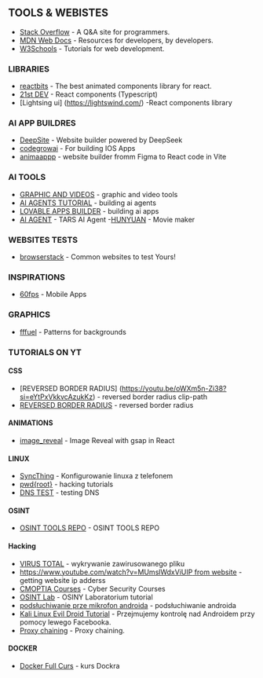 ## TOOLS & WEBISTES

- [Stack Overflow](https://stackoverflow.com) - A Q&A site for programmers.
- [MDN Web Docs](https://developer.mozilla.org) - Resources for developers, by developers.
- [W3Schools](https://www.w3schools.com) - Tutorials for web development.

### LIBRARIES

- [reactbits](https://reactbits.dev/) - The best animated components library for react.
- [21st DEV](https://21st.dev/home) - React components (Typescript)
- [Lightsing ui] (https://lightswind.com/) -React components library

### AI APP BUILDRES

- [DeepSite](https://enzostvs-deepsite.hf.space/) - Website builder powered by DeepSeek
- [codegrowai](https://codegrowai.com/Home) - For building IOS Apps
- [animaappp](https://dev.animaapp.com/) - website builder fromm Figma to React code in Vite 

### AI TOOLS

- [GRAPHIC AND VIDEOS](https://higgsfield.ai/) - graphic and video tools
- [AI AGENTS TUTORIAL](https://www.youtube.com/watch?v=EH5jx5qPabU) - building ai agents
- [LOVABLE APPS BUILDER](https://www.youtube.com/watch?v=gqsZGxuymTk) - building ai apps
- [AI AGENT](https://github.com/bytedance/UI-TARS-desktop) - TARS AI Agent
-[HUNYUAN](https://hunyuanvideoai.com/dashboard) - Movie maker

### WEBSITES TESTS

- [browserstack](https://www.browserstack.com/live) - Common websites to test Yours!

### INSPIRATIONS

- [60fps](https://60fps.design/) - Mobile Apps 

### GRAPHICS

- [fffuel](https://www.fffuel.co/) - Patterns for backgrounds

### TUTORIALS ON YT

#### CSS 
- [REVERSED BORDER RADIUS] (https://youtu.be/oWXm5n-Zi38?si=eYtPxVkkvcAzukKz) - reversed border radius clip-path
- [REVERSED BORDER RADIUS](https://youtu.be/qTfQUXCPA2o?si=9kJMlMMpyd-tQf9c) - reversed border radius 

#### ANIMATIONS

- [image_reveal](https://www.youtube.com/watch?v=ySXy9BFu9LQ) - Image Reveal with gsap in React

#### LINUX

- [SyncThing](https://www.youtube.com/watch?v=Akna8Iqrww8) - Konfigurowanie linuxa z telefonem
- [pwd{root}](https://www.youtube.com/@therootdir) - hacking tutorials
- [DNS TEST](https://www.dnsleaktest.com) - testing DNS

#### OSINT

- [OSINT TOOLS REPO](https://github.com/9wind/Wtyczki-OSINT/?tab=readme-ov-file) - OSINT TOOLS REPO 

#### Hacking

- [VIRUS TOTAL](https://www.virustotal.com/gui/home/upload) - wykrywanie zawirusowanego pliku
- [https://www.youtube.com/watch?v=MUmslWdxViUIP from website](https://www.youtube.com/watch?v=WVSoPy9JlNU) - getting website ip adderss
- [CMOPTIA Courses](https://www.professormesser.com/) - Cyber Security Courses
- [OSINT Lab](https://www.youtube.com/watch?v=MUmslWdxViU) - OSINY Laboratorium tutorial
- [podsłuchiwanie prze mikrofon androida](https://www.youtube.com/watch?v=EATw3Dds5vs) - podsłuchiwanie androida
- [Kali Linux Evil Droid Tutorial](https://www.youtube.com/watch?v=GT-uggHHpV8) - Przejmujemy kontrolę nad Androidem przy pomocy lewego Facebooka.
- [Proxy chaining](https://www.youtube.com/watch?v=KWwOU1z5E8E) - Proxy chaining.

#### DOCKER
- [Docker Full Curs](https://www.youtube.com/watch?v=GFgJkfScVNU) - kurs Dockra

